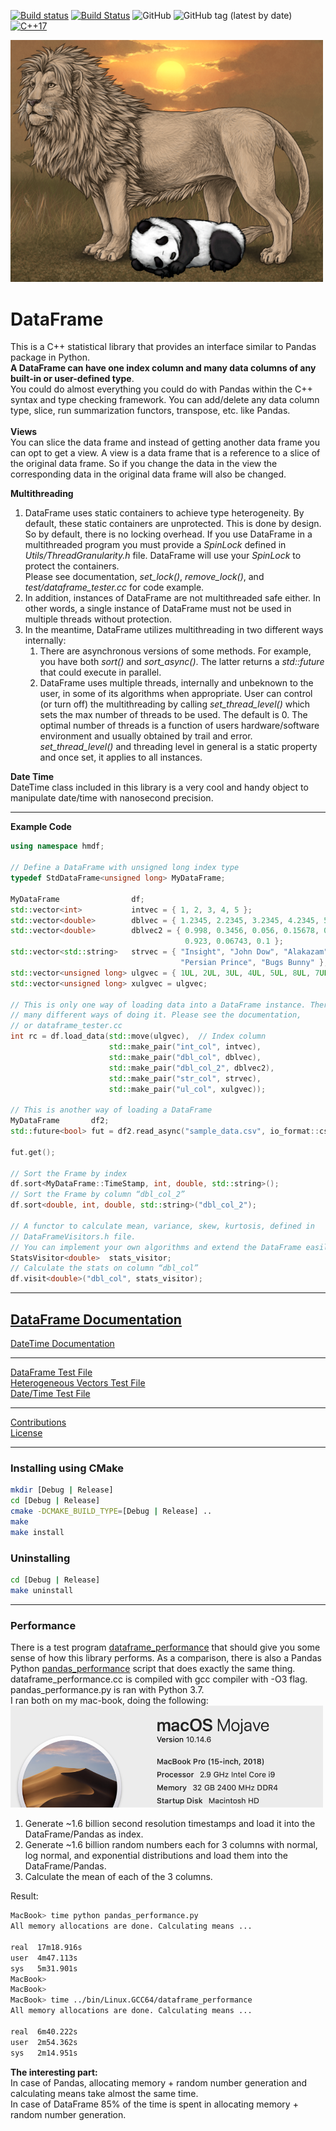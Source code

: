 [![Build status](https://ci.appveyor.com/api/projects/status/hjw01qui3bvxs8yi?svg=true)](https://ci.appveyor.com/project/hosseinmoein/dataframe)
[![Build Status](https://travis-ci.org/hosseinmoein/DataFrame.svg?branch=master)](https://travis-ci.org/hosseinmoein/DataFrame)
![GitHub](https://img.shields.io/github/license/hosseinmoein/DataFrame.svg?color=red&style=popout)
![GitHub tag (latest by date)](https://img.shields.io/github/tag-date/hosseinmoein/DataFrame.svg?color=blue&label=Official%20Release&style=popout)
[![C++17](https://img.shields.io/badge/C%2B%2B-17-blue.svg)](https://isocpp.org/std/the-standard )

<img src="docs/pandalion.png" alt="drawing" width="500"/>

# DataFrame
This is a C++ statistical library that provides an interface similar to Pandas package in Python.<BR>
<B>A DataFrame can have one index column and many data columns of any built-in or user-defined type</B>.<BR>
You could do almost everything you could do with Pandas within the C++ syntax and type checking framework. You can add/delete any data column type, slice, run summarization functors, transpose, etc. like Pandas.<BR><BR>
<B>Views</B><BR>
You can slice the data frame and instead of getting another data frame you can opt to get a view. A view is a data frame that is a reference to a slice of the original data frame. So if you change the data in the view the corresponding data in the original data frame will also be changed.<BR>

<B>Multithreading</B><BR>
1. DataFrame uses static containers to achieve type heterogeneity. By default, these static containers are unprotected. This is done by design. So by default, there is no locking overhead. If you use DataFrame in a multithreaded program you must provide a _SpinLock_ defined in _Utils/ThreadGranularity.h_ file. DataFrame will use your _SpinLock_ to protect the containers.<BR>
Please see documentation, _set_lock()_, _remove_lock()_, and _test/dataframe_tester.cc_ for code example.
2. In addition, instances of DataFrame are not multithreaded safe either. In other words, a single instance of DataFrame must not be used in multiple threads without protection.
3. In the meantime, DataFrame utilizes multithreading in two different ways internally:
    1. There are asynchronous versions of some methods. For example, you have both _sort()_ and _sort_async()_. The latter returns a _std::future_ that could execute in parallel.
    2. DataFrame uses multiple threads, internally and unbeknown to the user, in some of its algorithms when appropriate. User can control (or turn off) the multithreading by calling _set_thread_level()_ which sets the max number of threads to be used. The default is 0. The optimal number of threads is a function of users hardware/software environment and usually obtained by trail and error. _set_thread_level()_ and threading level in general is a static property and once set, it applies to all instances.<BR>

<B>Date Time</B><BR>
DateTime class included in this library is a very cool and handy object to manipulate date/time with nanosecond precision.

---

<B>Example Code</B>
```CPP
using namespace hmdf;

// Define a DataFrame with unsigned long index type
typedef StdDataFrame<unsigned long> MyDataFrame;

MyDataFrame                df;
std::vector<int>           intvec = { 1, 2, 3, 4, 5 };
std::vector<double>        dblvec = { 1.2345, 2.2345, 3.2345, 4.2345, 5.2345 };
std::vector<double>        dblvec2 = { 0.998, 0.3456, 0.056, 0.15678, 0.00345,
                                       0.923, 0.06743, 0.1 };
std::vector<std::string>   strvec = { "Insight", "John Dow", "Alakazam",
                                      "Persian Prince", "Bugs Bunny" };
std::vector<unsigned long> ulgvec = { 1UL, 2UL, 3UL, 4UL, 5UL, 8UL, 7UL, 6UL }
std::vector<unsigned long> xulgvec = ulgvec;

// This is only one way of loading data into a DataFrame instance. There are
// many different ways of doing it. Please see the documentation,
// or dataframe_tester.cc
int rc = df.load_data(std::move(ulgvec),  // Index column
                      std::make_pair("int_col", intvec),
                      std::make_pair("dbl_col", dblvec),
                      std::make_pair("dbl_col_2", dblvec2),
                      std::make_pair("str_col", strvec),
                      std::make_pair("ul_col", xulgvec));

// This is another way of loading a DataFrame
MyDataFrame       df2;
std::future<bool> fut = df2.read_async("sample_data.csv", io_format::csv);

fut.get();

// Sort the Frame by index
df.sort<MyDataFrame::TimeStamp, int, double, std::string>();
// Sort the Frame by column “dbl_col_2”
df.sort<double, int, double, std::string>("dbl_col_2");

// A functor to calculate mean, variance, skew, kurtosis, defined in
// DataFrameVisitors.h file.
// You can implement your own algorithms and extend the DataFrame easily
StatsVisitor<double>  stats_visitor;
// Calculate the stats on column “dbl_col”
df.visit<double>("dbl_col", stats_visitor);
```

---

## [DataFrame Documentation](docs/DataFrameDoc.pdf)
[DateTime Documentation](docs/DateTimeDoc.pdf)

---

[DataFrame Test File](test/dataframe_tester.cc)<BR>
[Heterogeneous Vectors Test File](test/vectors_tester.cc)<BR>
[Date/Time Test File](test/date_time_tester.cc)

---

[Contributions](docs/CONTRIBUTING.md)<BR>
[License](License)

---

### Installing using CMake
```bash
mkdir [Debug | Release]
cd [Debug | Release]
cmake -DCMAKE_BUILD_TYPE=[Debug | Release] ..
make
make install
```

### Uninstalling

```bash
cd [Debug | Release]
make uninstall
```
---

### Performance
There is a test program [dataframe_performance](test/dataframe_performance.cc) that should give you some sense of how this library performs. As a comparison, there is also a Pandas Python [pandas_performance](test/pandas_performance.py) script that does exactly the same thing.<BR>
dataframe_performance.cc is compiled with gcc compiler with -O3 flag.<BR>
pandas_performance.py is ran with Python 3.7.<BR>
I ran both on my mac-book, doing the following:<BR>
<img src="docs/MacSize.png" alt="drawing" width="500"/>

1. Generate ~1.6 billion second resolution timestamps and load it into the DataFrame/Pandas as index.
2. Generate ~1.6 billion random numbers each for 3 columns with normal, log normal, and exponential distributions and load them into the DataFrame/Pandas.
3. Calculate the mean of each of the 3 columns.

Result:
```bash
MacBook> time python pandas_performance.py
All memory allocations are done. Calculating means ...

real  17m18.916s
user  4m47.113s
sys   5m31.901s
MacBook>
MacBook>
MacBook> time ../bin/Linux.GCC64/dataframe_performance
All memory allocations are done. Calculating means ...

real  6m40.222s
user  2m54.362s
sys   2m14.951s
```
<B>The interesting part:</B><BR>
In case of Pandas, allocating memory + random number generation and calculating means take almost the same time.<BR>
In case of DataFrame 85% of the time is spent in allocating memory + random number generation.
